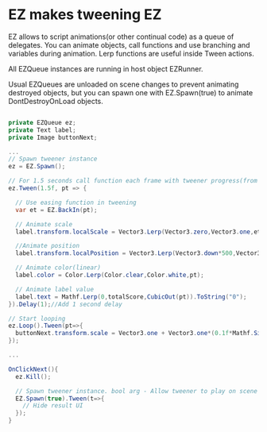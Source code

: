 # EZ makes tweening EZ

  EZ allows to script animations(or other continual code) as a queue of delegates. 
  You can animate objects, call functions and use branching and variables during animation.
  Lerp functions are useful inside Tween actions.
  
  All EZQueue instances are running in host object EZRunner.
  
  Usual EZQueues are unloaded on scene changes to prevent animating destroyed objects, 
  but you can spawn one with EZ.Spawn(true) to animate DontDestroyOnLoad objects.

  ``` c#

  private EZQueue ez;
  private Text label;
  private Image buttonNext;

  ...
  // Spawn tweener instance
  ez = EZ.Spawn(); 

  // For 1.5 seconds call function each frame with tweener progress(from 0 to 1) as argument
  ez.Tween(1.5f, pt => {

    // Use easing function in tweening
    var et = EZ.BackIn(pt);

    // Animate scale
    label.transform.localScale = Vector3.Lerp(Vector3.zero,Vector3.one,et);

    //Animate position
    label.transform.localPosition = Vector3.Lerp(Vector3.down*500,Vector3.zero,et);

    // Animate color(linear)
    label.color = Color.Lerp(Color.clear,Color.white,pt);

    // Animate label value 
    label.text = Mathf.Lerp(0,totalScore,CubicOut(pt)).ToString("0");
  }).Delay(1);//Add 1 second delay

  // Start looping 
  ez.Loop().Tween(pt=>{
    buttonNext.transform.scale = Vector3.one + Vector3.one*(0.1f*Mathf.Sin(6.293f*t));
  });

  ...

  OnClickNext(){
    ez.Kill();

    // Spawn tweener instance. bool arg - Allow tweener to play on scene change 
    EZ.Spawn(true).Tween(t=>{
      // Hide result UI
    });
  }
  ```
